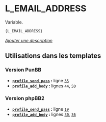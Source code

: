 # L_EMAIL_ADDRESS


Variable.

```html
{L_EMAIL_ADDRESS}
```

[*Ajouter une description*](https://fa-tvars.appspot.com/var/L_EMAIL_ADDRESS)

## Utilisations dans les templates

### Version PunBB
* __[`profile_send_pass`](../tpl/var/punbb/profile_send_pass.md#readme) :__ ligne [`35`](../tpl/src/punbb/profile_send_pass.tpl#L35)
* __[`profile_add_body`](../tpl/var/punbb/profile_add_body.md#readme) :__ lignes [`44`](../tpl/src/punbb/profile_add_body.tpl#L44), [`50`](../tpl/src/punbb/profile_add_body.tpl#L50)

### Version phpBB2
* __[`profile_send_pass`](../tpl/var/subsilver/profile_send_pass.md#readme) :__ ligne [`19`](../tpl/src/subsilver/profile_send_pass.tpl#L19)
* __[`profile_add_body`](../tpl/var/subsilver/profile_add_body.md#readme) :__ lignes [`30`](../tpl/src/subsilver/profile_add_body.tpl#L30), [`36`](../tpl/src/subsilver/profile_add_body.tpl#L36)